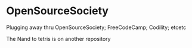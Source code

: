 # OpenSourceSociety
Plugging away thru OpenSourceSociety; FreeCodeCamp; Codility; etcetc

The Nand to tetris is on another repository

